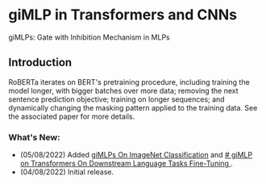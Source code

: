 
# giMLP in Transformers and CNNs

giMLPs: Gate with Inhibition Mechanism in MLPs


## Introduction

RoBERTa iterates on BERT's pretraining procedure, including training the model longer, with bigger batches over more data; removing the next sentence prediction objective; training on longer sequences; and dynamically changing the masking pattern applied to the training data. See the associated paper for more details.

### What's New:

- (05/08/2022) Added [giMLPs On ImageNet Classification](/giMLP_CNN/README.md) and [# giMLP on Transformers On Downstream Language Tasks Fine-Tuning 
](/giMLP_Transformers/README.md).
- (04/08/2022) Initial release.
